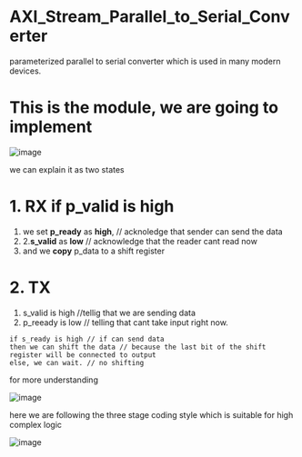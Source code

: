 # AXI_Stream_Parallel_to_Serial_Converter
parameterized parallel to serial converter which is used in many modern devices.

# This is the module, we are going to implement

![image](https://github.com/CroosJJSE/AXI_Stream_Parallel_to_Serial_Converter/assets/141708783/56f66ea7-e32d-4247-87b5-8d93718d6d42)

we can explain it as two states
# 1. RX  if p_valid is high
1. we set **p_ready** as **high**,  // acknoledge that sender can send the data
2. 2.**s_valid** as **low**            // acknowledge that the reader cant read now
3. and we **copy** p_data to a shift register

# 2. TX 
1. s_valid is high //tellig that we are sending data
2. p_reeady is low // telling that cant take input right now.

```
if s_ready is high // if can send data 
then we can shift the data // because the last bit of the shift register will be connected to output
else, we can wait. // no shifting
```

for more understanding 

![image](https://github.com/CroosJJSE/AXI_Stream_Parallel_to_Serial_Converter/assets/141708783/ca4e747d-1127-41a8-baac-98b88d256edc)



here we are following the three stage coding style which is suitable for high complex logic


![image](https://github.com/CroosJJSE/AXI_Stream_Parallel_to_Serial_Converter/assets/141708783/b1cec71e-064d-4ed6-aff1-248a10f1aef9)
